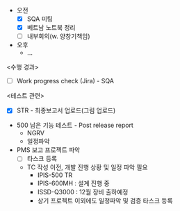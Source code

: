 - 오전
	- [x] SQA 미팅
	- [x] 베트남 노트북 정리
	- [ ] 내부회의(w. 양창기책임)
- 오후
	- ...

<수행 경과>
- [ ] Work progress check (Jira) - SQA

<테스트 관련>
- [x] STR - 최종보고서 업로드(그림 업로드)
- 500 남은 기능 테스트 - Post release report
	- NGRV
	- 일정파악
- PMS 보고 프로젝트 파악
	- [ ] 타스크 등록
	- TC 작성 이전, 개발 진행 상황 및 일정 파악 필요
		- IPIS-500 TR
		- IPIS-600MH : 설계 진행 중
		- ISSD-Q3000 : 12월 장비 출하예정
		- 상기 프로젝트 이외에도 일정파악 및 검증 타스크 등록